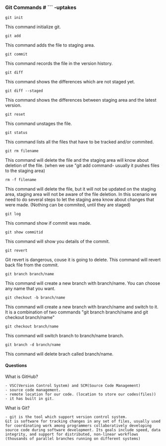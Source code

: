 ### Git Commands  # ``` -uptakes

```
git init
```
This command initialize git.

```
git add
```
This command adds the file to staging area.

```
git commit
```
This command records the file in the version history. 

```
git diff
```
This command shows the differences which are not staged yet.

```
git diff --staged
```
This command shows the differences between staging area and the latest version.

```
git reset
```
This command unstages the file.

```
git status
```
This command lists all the files that have to be tracked and/or commited. 

```
git rm filename
```
This command will delete the file and the staging area will know about deletion of the file. (when we use "git add command- usually it pushes files to the staging area)

```
rm -f filename
```
This command will delete the file, but it will not be updated on the staging area, staging area will not be aware of the file deletion. In this scenario we need to do several steps to let the staging area know about changes that were made.  (Nothing can be commited, until they are staged)

```
git log
```
This command show if commit was made.

```
git show commitid
```
This command will show you details of the commit.

```
git revert
```
Git revert is dangerous, couse it is going to delete. This command will revert back file from the commit.

```
git branch branch/name
```
This command will create a new branch with branch/name. You can choose any name that you want. 

```
git checkout -b branch/name
```
This command will create a new branch with branch/name and switch to it. It is a combination of two commands "git branch branch/name and git checkout branch/name"

```
git checkout branch/name
```
This command will switch branch to branch/name branch. 

```
git branch -d branch/name 
```
This command will delete brach called branch/name. 


#### Questions

What is GitHub?
```
- VSC(Version Control System) and SCM(Source Code Management)
- source code management. 
- remote location for our code. (location to store our codes(files))
- it has built in git.
```

What is Git?
```
- git is the tool which support version control system. 
Git is software for tracking changes in any set of files, usually used for coordinating work among programmers collaboratively developing source code during software development. Its goals include speed, data integrity, and support for distributed, non-linear workflows (thousands of parallel branches running on different systems)
```
